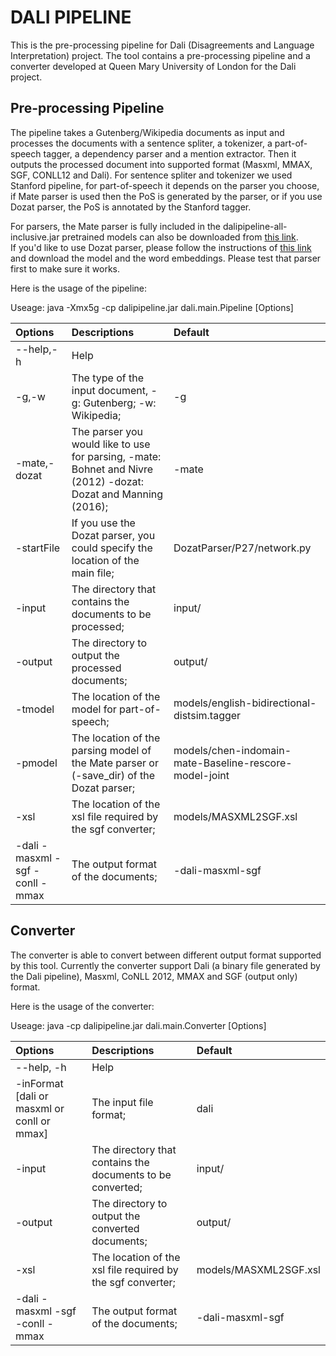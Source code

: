 # DALI PIPELINE

This is the pre-processing pipeline for Dali (Disagreements and Language Interpretation)
project. The tool contains a pre-processing pipeline and a converter developed at Queen 
Mary University of London for the Dali project. 

## Pre-processing Pipeline

The pipeline takes a Gutenberg/Wikipedia documents as input and processes the documents
with a sentence spliter, a tokenizer, a part-of-speech tagger, a dependency parser and 
a mention extractor. Then it outputs the processed document into supported format (Masxml, 
MMAX, SGF, CONLL12 and Dali). For sentence spliter and tokenizer we used Stanford 
pipeline, for part-of-speech it depends on the parser you choose, if Mate parser is used 
then the PoS is generated by the parser, or if you use Dozat parser, the PoS is annotated 
by the Stanford tagger.

For parsers, the Mate parser is fully included in the dalipipeline-all-inclusive.jar pretrained models can also be downloaded from [this link](https://drive.google.com/file/d/1LZJSKt8Tgkzclv_27jjOdtqAY83naeRw/view?usp=sharing).  
If you'd like to use Dozat parser, please follow the instructions of [this link](https://github.com/tdozat/Parser-v1) and download the model and the word embeddings. Please test that parser first to make sure it works.

Here is the usage of the pipeline:

Useage: java -Xmx5g -cp dalipipeline.jar dali.main.Pipeline [Options]

| Options | Descriptions |Default|
| :--- | :--- | :---|
| --help,-h | Help ||
| -g,-w | The type of the input document, -g: Gutenberg; -w: Wikipedia; |-g |
| -mate,-dozat | The parser you would like to use for parsing, -mate: Bohnet and Nivre (2012) -dozat: Dozat and Manning (2016); | -mate|
|-startFile|If you use the Dozat parser, you could specify the location of the main file; |DozatParser/P27/network.py|
|-input <dir>|The directory that contains the documents to be processed; |input/|
|-output <dir>	|The directory to output the processed documents; |output/| 
|-tmodel <file>	|The location of the model for part-of-speech; |models/english-bidirectional-distsim.tagger| 
|-pmodel <dir> |The location of the parsing model of the Mate parser or (-save_dir) of the Dozat parser; |models/chen-indomain-mate-Baseline-rescore-model-joint|
|-xsl <file> |The location of the xsl file required by the sgf converter; |models/MASXML2SGF.xsl|
|-dali -masxml -sgf -conll -mmax		|The output format of the documents; |-dali-masxml-sgf|


## Converter

The converter is able to convert between different output format supported by this tool.
Currently the converter support Dali (a binary file generated by the Dali pipeline), 
Masxml, CoNLL 2012, MMAX and SGF (output only) format.

Here is the usage of the converter:

Useage: java -cp dalipipeline.jar dali.main.Converter [Options]

| Options | Descriptions |Default|
| :--- | :--- | :---|
|--help, -h|Help||
|-inFormat [dali or masxml or conll or mmax]|The input file format;| dali|
|-input <dir>	|The directory that contains the documents to be converted; |input/|  
|-output <dir>|The directory to output the converted documents; |output/|
|-xsl <file> 	|The location of the xsl file required by the sgf converter; |models/MASXML2SGF.xsl|
|-dali -masxml -sgf -conll -mmax|The output format of the documents; |-dali-masxml-sgf|

